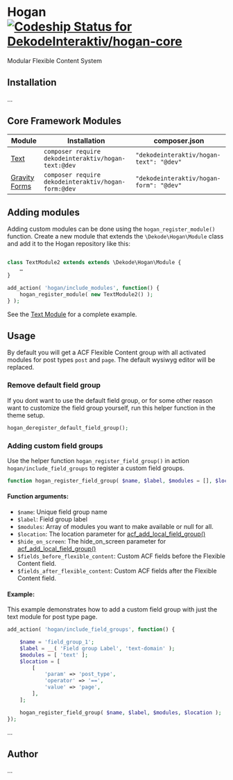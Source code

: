 # Hogan [ ![Codeship Status for DekodeInteraktiv/hogan-core](https://app.codeship.com/projects/58f4d340-97ba-0135-2412-665d154dd139/status?branch=master)](https://app.codeship.com/projects/251897)

Modular Flexible Content System



## Installation
…

## Core Framework Modules

Module | Installation | composer.json
--- | --- | ---
[Text](https://github.com/DekodeInteraktiv/hogan-text) | `composer require dekodeinteraktiv/hogan-text:@dev` | `"dekodeinteraktiv/hogan-text": "@dev"`
[Gravity Forms](https://github.com/DekodeInteraktiv/hogan-form) | `composer require dekodeinteraktiv/hogan-form:@dev` | `"dekodeinteraktiv/hogan-form": "@dev"`

## Adding modules
Adding custom modules can be done using the `hogan_register_module()` function. Create a new module that extends the `\Dekode\Hogan\Module` class and add it to the Hogan repository like this:

```php

class TextModule2 extends extends \Dekode\Hogan\Module {
	…
}

add_action( 'hogan/include_modules', function() {
	hogan_register_module( new TextModule2() );
} );
```

See the [Text Module](https://github.com/DekodeInteraktiv/hogan-text) for a complete example.

## Usage
By default you will get a ACF Flexible Content group with all activated modules for post types `post` and `page`. The default wysiwyg editor will be replaced.

### Remove default field group
If you dont want to use the default field group, or for some other reason want to customize the field group yourself, run this helper function in the theme setup.

```php
hogan_deregister_default_field_group();
```

### Adding custom field groups
Use the helper function `hogan_register_field_group()` in action `hogan/include_field_groups` to register a custom field groups.

```php
function hogan_register_field_group( $name, $label, $modules = [], $location = [], $hide_on_screen = [], $fields_before_flexible_content = [], $fields_after_flexible_content = [] ) {
```

#### Function arguments:
- `$name`: Unique field group name
- `$label`: Field group label
- `$modules`: Array of modules you want to make available or null for all.
- `$location`: The location parameter for [acf_add_local_field_group()](https://www.advancedcustomfields.com/resources/register-fields-via-php/)
- `$hide_on_screen`: The hide_on_screen parameter for [acf_add_local_field_group()](https://www.advancedcustomfields.com/resources/register-fields-via-php/)
- `$fields_before_flexible_content`: Custom ACF fields before the Flexible Content field.
- `$fields_after_flexible_content`: Custom ACF fields after the Flexible Content field.

#### Example:

This example demonstrates how to add a custom field group with just the text module for post type page.
```php
add_action( 'hogan/include_field_groups', function() {

	$name = 'field_group_1';
	$label = __( 'Field group Label', 'text-domain' );
	$modules = [ 'text' ];
	$location = [
		[
			'param' => 'post_type',
			'operator' => '==',
			'value' => 'page',
		],
	];

	hogan_register_field_group( $name, $label, $modules, $location );
});
```

…

## Author
…
